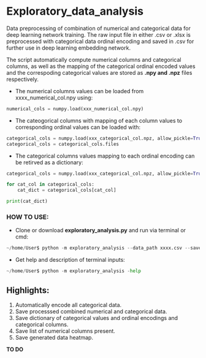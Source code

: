 # Exploratory_data_analysis

Data preprocessing of combination of numerical and categorical data for deep learning network training.
The raw input file in either .csv or .xlsx is preprocessed with categorical data ordinal encoding and saved in .csv for further use in deep learning embedding network.

The script automatically compute numerical columns and categorical columns, as well as the mapping of the categorical ordinal
encoded values and the correspoding categorical values are stored as **.npy and .npz** files respectively.

* The numerical columns values can be loaded from xxxx_numerical_col.npy using:
```python
numerical_cols = numpy.load(xxx_numerical_col.npy)
```

* The cateogorical columns with mapping of each column values to corresponding ordinal values can be loaded with:

```python
categorical_cols = numpy.load(xxx_categorical_col.npz, allow_pickle=True)
categorical_cols = categorical_cols.files
```

* The categorical columns values mapping to each ordinal encoding can be retirved as a dictionary:

```python
categorical_cols = numpy.load(xxx_categorical_col.npz, allow_pickle=True)

for cat_col in categorical_cols:
    cat_dict = categorical_cols[cat_col]

print(cat_dict)
```
### HOW TO USE:
* Clone or download **exploratory_analysis.py** and run via terminal or cmd:

```python
~/home/User$ python -m exploratory_analysis --data_path xxxx.csv --save_dir xxxx
```

* Get help and description of terminal inputs:

```python
~/home/User$ python -m exploratory_analysis -help
```


## Highlights:
1. Automatically encode all categorical data.
2. Save processsed combined numerical and categorical data.
3. Save dictionary of categorical values and ordinal encodings and categorical columns.
4. Save list of numerical columns present.
5. Save generated data heatmap.



**TO DO**

